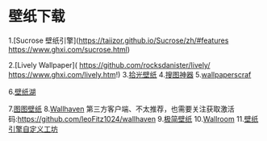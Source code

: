 # 壁纸下载

1.[Sucrose 壁纸引擎](https://taiizor.github.io/Sucrose/zh/#features
https://www.ghxi.com/sucrose.html)

2.[Lively Wallpaper](
https://github.com/rocksdanister/lively/
https://www.ghxi.com/lively.htm!)
3.[拾光壁纸](
https://timeline.ink)
4.[搜图神器](https://www.soutushengi.com)
5.[wallpaperscraf](https://wallpaperscraft.com)

6.[壁纸湖](https://bizihu.com)

7.[图图壁纸](https://tutuwarestudio.github.io/web/TutuWallpaper/support.html)
8.[Wallhaven](https://wallhaven.cc)
第三方客户端、不太推荐，也需要关注获取激活码:https://github.com/leoFitz1024/wallhaven
9.[极简壁纸](https://bz.zzzmh.cn/index)
10.[Wallroom](https://wallroom.io/4k)
11.[壁纸引擎自定义工坊](https://steamcommunity.com/workshop/browse/?appid=431960&actualsort=trend&browsesort=trend&p=1&days=-1)